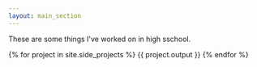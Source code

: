 ```yaml
---
layout: main_section
---
```

These are some things I've worked on in high sschool.

{% for project in site.side_projects %}
  {{ project.output }}
{% endfor %}
